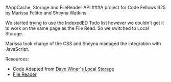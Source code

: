 #AppCache, Storage and FileReader API
###A project for Code Fellows B25 by Marissa Felitto and Sheyna Watkins

We started trying to use the IndexedED Todo list however we couldn't get it to work on the same page as the File Read. So we switched to Local Storage.

Marissa took charge of the CSS and Sheyna managed the integration with JavaScript.

Resources:
* Code Adapted from [Dave Winer's Local Storage](http://scripting.com/misc/localStorageDemo.html)
* [File Reader](http://blog.teamtreehouse.com/reading-files-using-the-html5-filereader-api)
